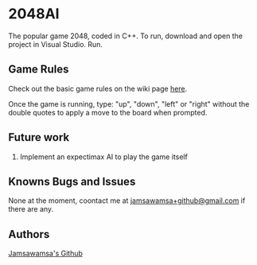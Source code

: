 # 2048AI
The popular game 2048, coded in C++. To run, download and open the project in Visual Studio. Run.

## Game Rules
Check out the basic game rules on the wiki page [here](https://en.wikipedia.org/wiki/2048_(video_game)#Gameplay).

Once the game is running, type: "up", "down", "left" or "right" without the double quotes to apply a move to the board when prompted.

## Future work
1. Implement an expectimax AI to play the game itself

## Knowns Bugs and Issues
None at the moment, coontact me at jamsawamsa+github@gmail.com if there are any.

## Authors
[Jamsawamsa's Github](https://github.com/jamsawamsa)

